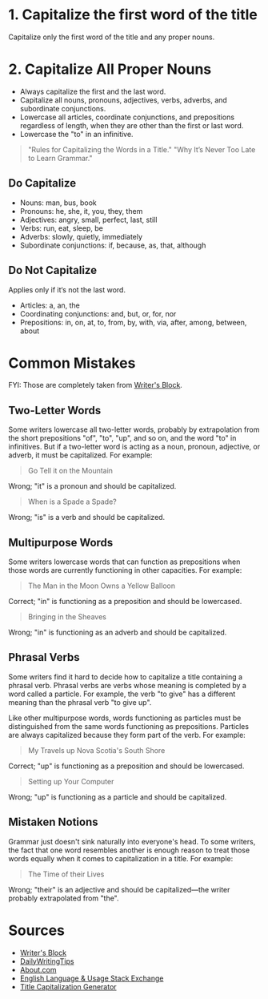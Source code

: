# 1. Capitalize the first word of the title

Capitalize only the first word of the title and any proper nouns.


# 2. Capitalize All Proper Nouns

* Always capitalize the first and the last word.
* Capitalize all nouns, pronouns, adjectives, verbs, adverbs, and subordinate conjunctions.
* Lowercase all articles, coordinate conjunctions, and prepositions regardless of length, when they are other than the first or last word.
* Lowercase the "to" in an infinitive.

> "Rules for Capitalizing the Words in a Title." 
> "Why It’s Never Too Late to Learn Grammar."

## Do Capitalize

* Nouns: man, bus, book
* Pronouns: he, she, it, you, they, them
* Adjectives: angry, small, perfect, last, still
* Verbs: run, eat, sleep, be
* Adverbs: slowly, quietly, immediately
* Subordinate conjunctions: if, because, as, that, although

## Do Not Capitalize

Applies only if it‘s not the last word.

* Articles: a, an, the
* Coordinating conjunctions: and, but, or, for, nor
* Prepositions: in, on, at, to, from, by, with, via, after, among, between, about


# Common Mistakes

FYI: Those are completely taken from [Writer's Block](http://web.archive.org/web/20130117225252/http://writersblock.ca/tips/monthtip/tipmar98.htm).

## Two-Letter Words

Some writers lowercase all two-letter words, probably by extrapolation from the short prepositions "of", "to", "up", and so on, and the word "to" in infinitives. But if a two-letter word is acting as a noun, pronoun, adjective, or adverb, it must be capitalized. For example:

> Go Tell it on the Mountain

Wrong; "it" is a pronoun and should be capitalized.

> When is a Spade a Spade?

Wrong; "is" is a verb and should be capitalized.

## Multipurpose Words

Some writers lowercase words that can function as prepositions when those words are currently functioning in other capacities. For example:

> The Man in the Moon Owns a Yellow Balloon

Correct; "in" is functioning as a preposition and should be lowercased.

> Bringing in the Sheaves

Wrong; "in" is functioning as an adverb and should be capitalized.

## Phrasal Verbs

Some writers find it hard to decide how to capitalize a title containing a phrasal verb. Phrasal verbs are verbs whose meaning is completed by a word called a particle. For example, the verb "to give" has a different meaning than the phrasal verb "to give up".

Like other multipurpose words, words functioning as particles must be distinguished from the same words functioning as prepositions. Particles are always capitalized because they form part of the verb. For example:

> My Travels up Nova Scotia's South Shore

Correct; "up" is functioning as a preposition and should be lowercased.

> Setting up Your Computer

Wrong; "up" is functioning as a particle and should be capitalized.

## Mistaken Notions

Grammar just doesn't sink naturally into everyone's head. To some writers, the fact that one word resembles another is enough reason to treat those words equally when it comes to capitalization in a title. For example:

>The Time of their Lives

Wrong; "their" is an adjective and should be capitalized—the writer probably extrapolated from "the".


# Sources

* [Writer's Block](http://web.archive.org/web/20130117225252/http://writersblock.ca/tips/monthtip/tipmar98.htm)
* [DailyWritingTips](http://www.dailywritingtips.com/rules-for-capitalization-in-titles/)
* [About.com](http://grammar.about.com/od/grammarfaq/f/capitalstitle.htm)
* [English Language & Usage Stack Exchange](http://english.stackexchange.com/questions/14/which-words-in-a-title-should-be-capitalized)
* [Title Capitalization Generator](http://titlecapitalization.com)